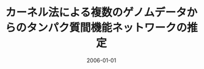 ---
title: "カーネル法による複数のゲノムデータからのタンパク質間機能ネットワークの推定"
collection: publications
permalink: /publications/2006-01-01-
date: 2006-01-01
paperurl: 'https://www.ism.ac.jp/editsec/toukei/pdf/54-2-357.pdf'
citation: 'Y.&nbsp;Yamanishi, &amp; J.-P. Vert.
カーネル法による複数のゲノムデータからのタンパク質間機能ネットワークの推定.
<em>Proc. Inst. Statist. Math.</em>, 54(2):357–373, 2006.'
---